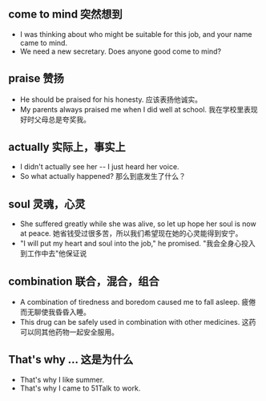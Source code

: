 ## come to mind 突然想到
* I was thinking about who might be suitable for this job, and your name came to mind.
* We need a new secretary. Does anyone good come to mind?

## praise 赞扬
* He should be praised for his honesty. 应该表扬他诚实。
* My parents always praised me when I did well at school. 我在学校里表现好时父母总是夸奖我。

## actually 实际上，事实上
* I didn't actually see her -- I just heard her voice.
* So what actually happened? 那么到底发生了什么？

## soul 灵魂，心灵
* She suffered greatly while she was alive, so let up hope her soul is now at peace. 她省钱受过很多苦，所以我们希望现在她的心灵能得到安宁。
* "I will put my heart and soul into the job," he promised. "我会全身心投入到工作中去"他保证说

## combination 联合，混合，组合
* A combination of tiredness and boredom caused me to fall asleep. 疲倦而无聊使我昏昏入睡。
* This drug can be safely used in combination with other medicines. 这药可以同其他药物一起安全服用。

## That's why ... 这是为什么
* That's why I like summer.
* That's why I came to 51Talk to work.
